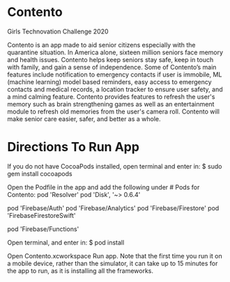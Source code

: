 # Contento
Girls Technovation Challenge 2020

Contento is an app made to aid senior citizens especially with the quarantine situation. In America alone, sixteen million seniors face memory and health issues. Contento helps keep seniors stay safe, keep in touch with family, and gain a sense of independence. Some of Contento’s main features include notification to emergency contacts if user is immobile, ML (machine learning) model based reminders, easy access to emergency contacts and medical records, a location tracker to ensure user safety, and a mind calming feature. Contento provides features to refresh the user's memory such as brain strengthening games as well as an entertainment module to refresh old memories from the user's camera roll. Contento will make senior care easier, safer, and better as a whole.


# Directions To Run App
If you do not have CocoaPods installed, open terminal and enter in: 
$ sudo gem install cocoapods

Open the Podfile in the app and add the following under   # Pods for Contento:
pod 'Resolver'
pod 'Disk', '~> 0.6.4'

pod 'Firebase/Auth'
pod 'Firebase/Analytics'
pod 'Firebase/Firestore'
pod 'FirebaseFirestoreSwift'

pod 'Firebase/Functions' 

Open terminal, and enter in:
$ pod install

Open Contento.xcworkspace
Run app. Note that the first time you run it on a mobile device, rather than the simulator, it can take up to 15 minutes for the app to run, as it is installing all the frameworks.

